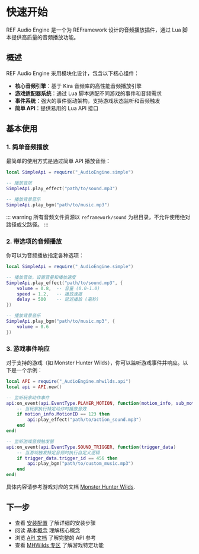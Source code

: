 # 快速开始

REF Audio Engine 是一个为 REFramework 设计的音频播放插件，通过 Lua 脚本提供高质量的音频播放功能。

## 概述

REF Audio Engine 采用模块化设计，包含以下核心组件：

- **核心音频引擎**：基于 Kira 音频库的高性能音频播放引擎
- **游戏适配器系统**：通过 Lua 脚本适配不同游戏的事件和音频需求
- **事件系统**：强大的事件驱动架构，支持游戏状态监听和音频触发
- **简单 API**：提供易用的 Lua API 接口

## 基本使用

### 1. 简单音频播放

最简单的使用方式是通过简单 API 播放音频：

```lua
local SimpleApi = require("_AudioEngine.simple")

-- 播放音效
SimpleApi.play_effect("path/to/sound.mp3")

-- 播放背景音乐
SimpleApi.play_bgm("path/to/music.mp3")
```

::: warning
所有音频文件资源以 `reframework/sound` 为根目录，不允许使用绝对路径或父路径。
:::

### 2. 带选项的音频播放

你可以为音频播放指定各种选项：

```lua
local SimpleApi = require("_AudioEngine.simple")

-- 播放音效，设置音量和播放速度
SimpleApi.play_effect("path/to/sound.mp3", {
    volume = 0.8,  -- 音量 (0.0-1.0)
    speed = 1.2,   -- 播放速度
    delay = 500    -- 延迟播放 (毫秒)
})

-- 播放背景音乐
SimpleApi.play_bgm("path/to/music.mp3", {
    volume = 0.6
})
```

### 3. 游戏事件响应

对于支持的游戏（如 Monster Hunter Wilds），你可以监听游戏事件并响应。以下是一个示例：

```lua
local API = require("_AudioEngine.mhwilds.api")
local api = API.new()

-- 监听玩家动作事件
api:on_event(api.EventType.PLAYER_MOTION, function(motion_info, sub_motion_info)
    -- 当玩家执行特定动作时播放音效
    if motion_info.MotionID == 123 then
        api:play_effect("path/to/action_sound.mp3")
    end
end)

-- 监听游戏音频触发器
api:on_event(api.EventType.SOUND_TRIGGER, function(trigger_data)
    -- 当游戏触发特定音频时执行自定义逻辑
    if trigger_data.trigger_id == 456 then
        api:play_bgm("path/to/custom_music.mp3")
    end
end)
```

具体内容请参考游戏对应的文档 [Monster Hunter Wilds](/games/mhwilds/).

## 下一步

- 查看 [安装配置](./installation) 了解详细的安装步骤
- 阅读 [基本概念](./concepts) 理解核心概念
- 浏览 [API 文档](/api/core) 了解完整的 API 参考
- 查看 [MHWilds 专区](/games/mhwilds/) 了解游戏特定功能

